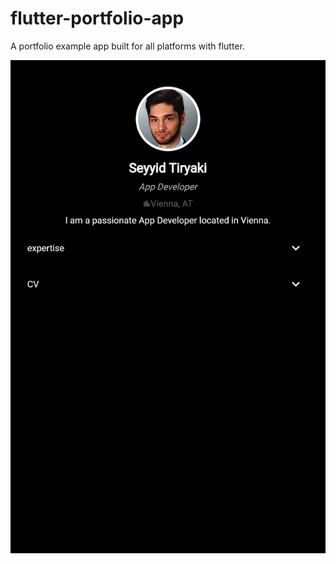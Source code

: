 # flutter-portfolio-app
A portfolio example app built for all platforms with flutter.

![demo](https://github.com/seyyidt/flutter-portfolio-app/blob/master/demo.gif)

